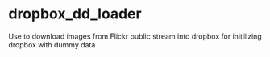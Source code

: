 # dropbox_dd_loader

Use to download images from Flickr public stream into dropbox for initilizing dropbox with dummy data 
